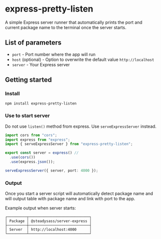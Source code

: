 # express-pretty-listen

A simple Express server runner that automatically prints the port and current package name to the terminal once the server starts.

## List of parameters

- `port` - Port number where the app will run
- `host` (optional) - Option to overwrite the default value `http://localhost`
- `server` - Your Express server

## Getting started

### Install

```
npm install express-pretty-listen
```

### Use to start server

Do not use `listen()` method from express. Use `serveExpressServer` instead.

```typescript
import cors from "cors";
import express from "express";
import { serveExpressServer } from "express-pretty-listen";

export const server = express() //
  .use(cors())
  .use(express.json());

serveExpressServer({ server, port: 4000 });
```

### Output

Once you start a server script will automatically detect package name and will output table with package name and link with port to the app.

Example output when server starts:

```
┌─────────┬────────────────────────────┐
│ Package │ @steadysass/server-express │
├─────────┼────────────────────────────┤
│ Server  │ http://localhost:4000      │
└─────────┴────────────────────────────┘
```

